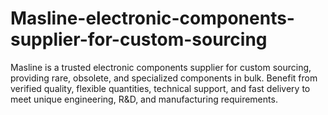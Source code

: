 # Masline-electronic-components-supplier-for-custom-sourcing
Masline is a trusted electronic components supplier for custom sourcing, providing rare, obsolete, and specialized components in bulk. Benefit from verified quality, flexible quantities, technical support, and fast delivery to meet unique engineering, R&amp;D, and manufacturing requirements.
